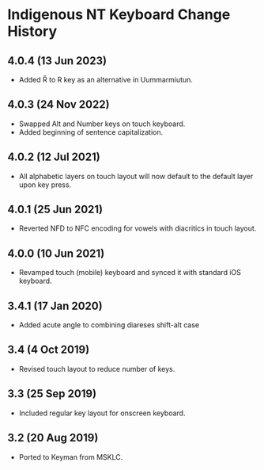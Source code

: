 Indigenous NT Keyboard Change History
=======================

4.0.4 (13 Jun 2023)
-----------------

* Added Ȓ to R key as an alternative in Uummarmiutun.

4.0.3 (24 Nov 2022)
-----------------

* Swapped Alt and Number keys on touch keyboard.
* Added beginning of sentence capitalization.

4.0.2 (12 Jul 2021)
-----------------

* All alphabetic layers on touch layout will now default to the default layer upon key press.

4.0.1 (25 Jun 2021)
-----------------

* Reverted NFD to NFC encoding for vowels with diacritics in touch layout.

4.0.0 (10 Jun 2021)
-----------------

* Revamped touch (mobile) keyboard and synced it with standard iOS keyboard.

3.4.1 (17 Jan 2020)
-----------------

* Added acute angle to combining diareses shift-alt case

3.4 (4 Oct 2019)
-----------------

* Revised touch layout to reduce number of keys.

3.3 (25 Sep 2019)
-----------------

* Included regular key layout for onscreen keyboard.

3.2 (20 Aug 2019)
-----------------

* Ported to Keyman from MSKLC.
